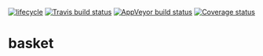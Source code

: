 [![lifecycle](https://img.shields.io/badge/lifecycle-maturing-blue.svg)](https://www.tidyverse.org/lifecycle/#maturing)
[![Travis build status](https://travis-ci.org/presagia-analytics/basket.svg?branch=master)](https://travis-ci.org/presagia-analytics/basket)
[![AppVeyor build status](https://ci.appveyor.com/api/projects/status/github/presagia-analytics/basket?branch=master&svg=true)](https://ci.appveyor.com/project/presagia-analytics/basket)
[![Coverage status](https://codecov.io/gh/presagia-analytics/basket/branch/master/graph/badge.svg)](https://codecov.io/github/presagia-analytics/basket?branch=master)

# basket

